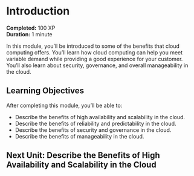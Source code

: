 # Introduction

**Completed:** 100 XP  
**Duration:** 1 minute

In this module, you’ll be introduced to some of the benefits that cloud computing offers. You’ll learn how cloud computing can help you meet variable demand while providing a good experience for your customer. You’ll also learn about security, governance, and overall manageability in the cloud.

## Learning Objectives

After completing this module, you’ll be able to:

- Describe the benefits of high availability and scalability in the cloud.
- Describe the benefits of reliability and predictability in the cloud.
- Describe the benefits of security and governance in the cloud.
- Describe the benefits of manageability in the cloud.

## Next Unit: Describe the Benefits of High Availability and Scalability in the Cloud
